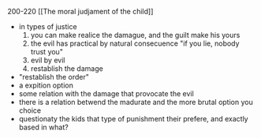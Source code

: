 200-220
[[The moral judjament of the child]]
- in types of justice
	1) you can make realice the damague, and the guilt make his yours
	2) the evil has practical by natural consecuence
		"if you lie, nobody trust you"
	1) evil by evil
	2) restablish the damage
- "restablish the order"
- a expition option
- some relation with the damage that provocate the evil
- there is a relation betwend the madurate and the more brutal option you choice
- questionaty the kids that type of punishment their prefere, and exactly based in what?